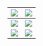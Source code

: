 | <img src="https://github-readme-stats.vercel.app/api/top-langs?username=ztirk&langs_count=10&layout=compact&hide_border=true" align="center"/> | <img src="https://github-readme-stats.vercel.app/api/wakatime?username=@ztirk" />|
| ------------ | ------------ |
| <img src="https://wakatime.com/share/@ztirk/ab461542-8d92-4be4-aab6-15ad20f670c8.svg" align="center"/> | <img src="https://wakatime.com/share/@ztirk/efb8c388-90ba-4fe5-844a-79b88dfb5397.svg" />|
| <img src="https://github-readme-stats.vercel.app/api/wakatime?username=ztirk"/> | <img src="https://github-readme-stats.vercel.app/api/wakatime?username=@ztirk&layout=compact"/> |
